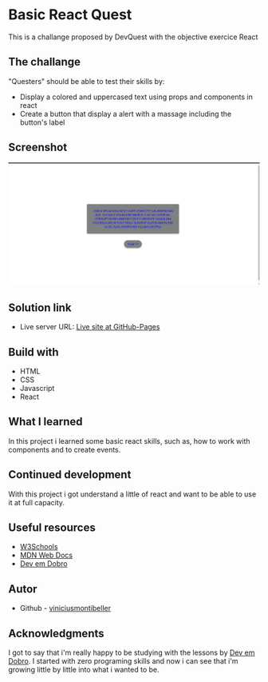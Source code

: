# Basic React Quest 

This is a challange proposed by DevQuest with the objective exercice React

## The challange

"Questers" should be able to test their skills by:

 - Display a colored and uppercased text using props and components in react
 - Create a button that display a alert with a massage including the button's label

 ## Screenshot

 <img src="./src/screenshot/screenshot.gif">

## Solution link

- Live server URL: [Live site at GitHub-Pages](https://viniciusmontibeller.github.io/basic-react-quest/)

## Build with

 - HTML
 - CSS
 - Javascript
 - React

## What I learned

In this project i learned some basic react skills, such as, how to work with components and to create events.

## Continued development

With this project i got understand a little of react and want to be able to use it at full capacity.

## Useful resources

 - [W3Schools](https://www.w3schools.com/)
 - [MDN Web Docs](https://developer.mozilla.org/en-US/)
 - [Dev em Dobro](https://github.com/devemdobro)

## Autor
 - Github - [viniciusmontibeller](https://github.com/viniciusmontibeller)

 ## Acknowledgments

I got to say that i'm really happy to be studying with the lessons by [Dev em Dobro](https://github.com/devemdobro). I started with zero programing skills and now i can see that i'm growing little by little into what i wanted to be.